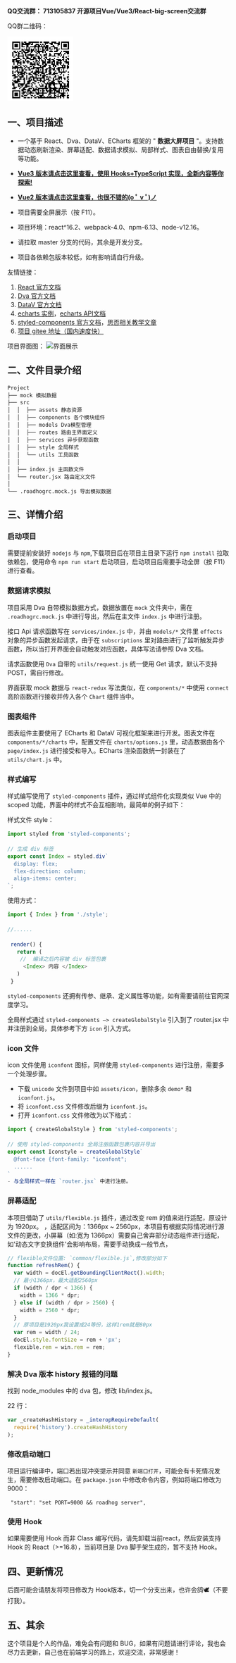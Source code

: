 **QQ交流群： 713105837 开源项目Vue/Vue3/React-big-screen交流群** 

QQ群二维码：

![输入图片说明](public/image.png)

## 一、项目描述

- 一个基于 React、Dva、DataV、ECharts 框架的 " **数据大屏项目** "。支持数据动态刷新渲染、屏幕适配、数据请求模拟、局部样式、图表自由替换/复用等功能。

- [**Vue3 版本请点击这里查看，使用 Hooks+TypeScript 实现，全新内容等你探索!**](https://gitee.com/MTrun/vue-big-screen-plugin)
- [**Vue2 版本请点击这里查看，也很不错的(o ﾟ v ﾟ)ノ**](https://gitee.com/MTrun/big-screen-vue-datav)
- 项目需要全屏展示（按 F11）。
- 项目环境：react^16.2、webpack-4.0、npm-6.13、node-v12.16。
- 请拉取 master 分支的代码，其余是开发分支。
- 项目各依赖包版本较低，如有影响请自行升级。

友情链接：

1.  [React 官方文档](https://react.docschina.org/docs/introducing-jsx.html)
2.  [Dva 官方文档](https://dvajs.com/guide/)
3.  [DataV 官方文档](http://datav-react.jiaminghi.com/guide/)
4.  [echarts 实例](https://echarts.apache.org/examples/zh/index.html)，[echarts API文档](https://echarts.apache.org/zh/api.html#echarts)
5.  [styled-components 官方文档](https://styled-components.com/)，[思否相关教学文章](https://segmentfault.com/a/1190000014682665)
6.  [项目 gitee 地址（国内速度快）](https://gitee.com/MTrun/react-big-screen)

项目界面图：
![界面展示](https://images.gitee.com/uploads/images/2020/0927/205317_db15e619_4964818.gif '界面展示.gif')

## 二、文件目录介绍

```shell
Project
├── mock 模拟数据
├── src
│  │  ├── assets 静态资源
│  │  ├── components 各个模块组件
│  │  ├── models Dva模型管理
│  │  ├── routes 路由主界面定义
│  │  ├── services 异步获取函数
│  │  ├── style 全局样式
│  │  └── utils 工具函数
│  │
│  ├── index.js 主函数文件
│  └── router.jsx 路由定义文件
│
└── .roadhogrc.mock.js 导出模拟数据
```

## 三、详情介绍

### 启动项目

需要提前安装好 `nodejs` 与 `npm`,下载项目后在项目主目录下运行 `npm install` 拉取依赖包，使用命令 `npm run start` 启动项目，启动项目后需要手动全屏（按 F11）进行查看。

### 数据请求模拟

项目采用 Dva 自带模拟数据方式，数据放置在 `mock` 文件夹中，需在 `.roadhogrc.mock.js` 中进行导出，然后在主文件 `index.js` 中进行注册。

接口 Api 请求函数写在 `services/index.js` 中，并由 `models/*` 文件里 `effects` 对象的异步函数发起请求，由于在 `subscriptions` 里对路由进行了监听触发异步函数，所以当打开界面会自动触发对应函数，具体写法请参照 Dva 文档。

请求函数使用 `Dva` 自带的 `utils/request.js` 统一使用 Get 请求，默认不支持 POST，需自行修改。

界面获取 mock 数据与 `react-redux` 写法类似，在 `components/*` 中使用 `connect` 高阶函数进行接收并传入各个 `Chart` 组件当中。

### 图表组件

图表组件主要使用了 ECharts 和 DataV 可视化框架来进行开发。图表文件在 `components/*/charts` 中，配置文件在 `charts/options.js` 里，动态数据由各个 `page/index.js` 进行接受和导入。ECharts 渲染函数统一封装在了 `utils/chart.js` 中。

### 样式编写

样式编写使用了 `styled-components` 插件，通过样式组件化实现类似 Vue 中的 scoped 功能，界面中的样式不会互相影响，最简单的例子如下：

样式文件 style：

```js
import styled from 'styled-components';

// 生成 div 标签
export const Index = styled.div`
  display: flex;
  flex-direction: column;
  align-items: center;
`;
```

使用方式：

```js
import { Index } from './style';

//......

 render() {
   return (
    //  编译之后内容被 div 标签包裹
     <Index> 内容 </Index>
   )
 }
```
`styled-components` 还拥有传参、继承、定义属性等功能，如有需要请前往官网深度学习。

全局样式通过 `styled-components —> createGlobalStyle` 引入到了 router.jsx 中并注册到全局，具体参考下方 `icon` 引入方式。

### icon 文件

icon 文件使用 `iconfont` 图标，同样使用 `styled-components` 进行注册，需要多一个处理步骤。

- 下载 `unicode` 文件到项目中如 `assets/icon`，删除多余 `demo*` 和 `iconfont.js`。
- 将 `iconfont.css` 文件修改后缀为 `iconfont.js`。
- 打开 `iconfont.css` 文件修改为以下格式：

```js
import { createGlobalStyle } from 'styled-components';

// 使用 styled-components 全局注册函数包裹内容并导出
export const Iconstyle = createGlobalStyle`
  @font-face {font-family: "iconfont";
  ......
`
- 与全局样式一样在 `router.jsx` 中进行注册。
```

### 屏幕适配

本项目借助了 `utils/flexible.js` 插件，通过改变 rem 的值来进行适配，原设计为 1920px。 ，适配区间为：1366px ~ 2560px，本项目有根据实际情况进行源文件的更改，小屏幕（如:宽为 1366px）需要自己舍弃部分动态组件进行适配，如'动态文字变换组件'会影响布局，需要手动换成一般节点，

```js
// flexible文件位置: `common/flexible.js`,修改部分如下
function refreshRem() {
  var width = docEl.getBoundingClientRect().width;
  // 最小1366px，最大适配2560px
  if (width / dpr < 1366) {
    width = 1366 * dpr;
  } else if (width / dpr > 2560) {
    width = 2560 * dpr;
  }
  // 原项目是1920px我设置成24等份，这样1rem就是80px
  var rem = width / 24;
  docEl.style.fontSize = rem + 'px';
  flexible.rem = win.rem = rem;
}
```

### 解决 Dva 版本 history 报错的问题

找到 node_modules 中的 dva 包，修改 lib/index.js。

22 行：

```js
var _createHashHistory = _interopRequireDefault(
  require('history').createHashHistory
);
```

### 修改启动端口

项目运行编译中，端口若出现冲突提示并同意 `新端口打开`，可能会有卡死情况发生，需要修改启动端口。在 `package.json` 中修改命令内容，例如将端口修改为9000：

```shell
 "start": "set PORT=9000 && roadhog server",
```

### 使用 Hook

如果需要使用 Hook 而非 Class 编写代码，请先卸载当前react，然后安装支持 Hook 的 React（>=16.8），当前项目是 Dva 脚手架生成的，暂不支持 Hook。

## 四、更新情况

后面可能会请朋友将项目修改为 Hook版本，切一个分支出来，也许会鸽🕊（不要打我）。

## 五、其余

这个项目是个人的作品，难免会有问题和 BUG，如果有问题请进行评论，我也会尽力去更新，自己也在前端学习的路上，欢迎交流，非常感谢！
